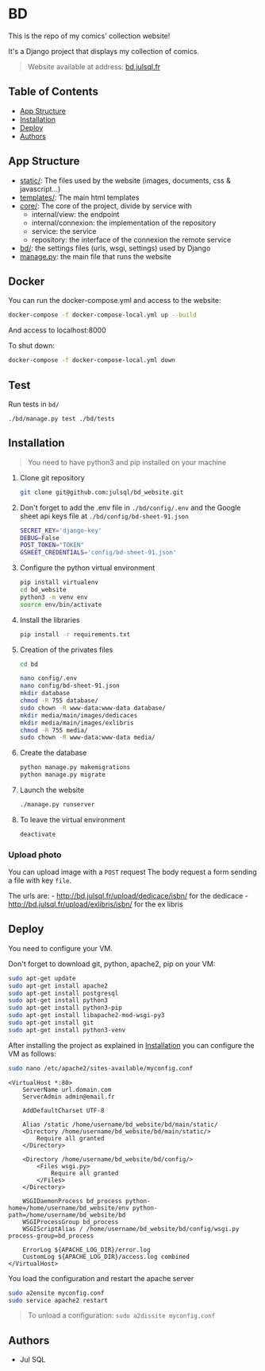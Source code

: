 # BD

This is the repo of my comics' collection website!

It's a Django project that displays my collection of comics.

> Website available at address: [bd.julsql.fr](http://bd.julsql.fr)

## Table of Contents

- [App Structure](#app-structure)
- [Installation](#installation)
- [Deploy](#deploy)
- [Authors](#authors)

## App Structure

- [static/](bd/main/static): The files used by the website (images, documents, css & javascript…)
- [templates/](bd/main/templates): The main html templates
- [core/](bd/main/core): The core of the project, divide by service with
    - internal/view: the endpoint
    - internal/connexion: the implementation of the repository
    - service: the service
    - repository: the interface of the connexion the remote service
- [bd/](bd/config): the settings files (urls, wsgi, settings) used by Django
- [manage.py](bd/manage.py): the main file that runs the website

## Docker

You can run the docker-compose.yml and access to the website:

```bash
docker-compose -f docker-compose-local.yml up --build 
```

And access to localhost:8000

To shut down:
```bash
docker-compose -f docker-compose-local.yml down
```

## Test

Run tests in `bd/`

`./bd/manage.py test ./bd/tests`

## Installation

> You need to have python3 and pip installed on your machine

1. Clone git repository

    ```bash
    git clone git@github.com:julsql/bd_website.git
    ```

2. Don't forget to add the .env file in `./bd/config/.env` and the Google sheet api keys file at `./bd/config/bd-sheet-91.json`

    ```bash
    SECRET_KEY='django-key'
    DEBUG=False
    POST_TOKEN="TOKEN"
    GSHEET_CREDENTIALS='config/bd-sheet-91.json'
    ```

3. Configure the python virtual environment

    ```bash
    pip install virtualenv
    cd bd_website
    python3 -m venv env
    source env/bin/activate
    ```
   
4. Install the libraries

    ```bash
    pip install -r requirements.txt
   ```

5. Creation of the privates files

    ```bash
    cd bd
    
    nano config/.env
    nano config/bd-sheet-91.json
    mkdir database
    chmod -R 755 database/
    sudo chown -R www-data:www-data database/
    mkdir media/main/images/dedicaces
    mkdir media/main/images/exlibris
    chmod -R 755 media/
    sudo chown -R www-data:www-data media/
    ```
   
6. Create the database

    ```bash
    python manage.py makemigrations
    python manage.py migrate
    ```

7. Launch the website

    ```bash
    ./manage.py runserver
    ```
   
8. To leave the virtual environment
    ```bash
    deactivate
    ```
   
### Upload photo

You can upload image with a `POST` request
The body request a form sending a file with key `file`.

   The urls are:
      - http://bd.julsql.fr/upload/dedicace/isbn/ for the dedicace
      - http://bd.julsql.fr/upload/exlibris/isbn/ for the ex libris

## Deploy

You need to configure your VM.

Don't forget to download git, python, apache2, pip on your VM:
    
```bash
sudo apt-get update
sudo apt-get install apache2
sudo apt-get install postgresql
sudo apt-get install python3
sudo apt-get install python3-pip
sudo apt-get install libapache2-mod-wsgi-py3
sudo apt-get install git
sudo apt-get install python3-venv
```

After installing the project as explained in [Installation](#installation)
you can configure the VM as follows:

```bash
sudo nano /etc/apache2/sites-available/myconfig.conf
```

```
<VirtualHost *:80>
    ServerName url.domain.com
    ServerAdmin admin@email.fr

    AddDefaultCharset UTF-8

    Alias /static /home/username/bd_website/bd/main/static/
    <Directory /home/username/bd_website/bd/main/static/>
        Require all granted
    </Directory>

    <Directory /home/username/bd_website/bd/config/>
        <Files wsgi.py>
            Require all granted
        </Files>
    </Directory>

    WSGIDaemonProcess bd_process python-home=/home/username/bd_website/env python-path=/home/username/bd_website/bd
    WSGIProcessGroup bd_process
    WSGIScriptAlias / /home/username/bd_website/bd/config/wsgi.py process-group=bd_process

    ErrorLog ${APACHE_LOG_DIR}/error.log
    CustomLog ${APACHE_LOG_DIR}/access.log combined
</VirtualHost>
```

You load the configuration and restart the apache server
```bash
sudo a2ensite myconfig.conf
sudo service apache2 restart
```

> To unload a configuration: `sudo a2dissite myconfig.conf`

## Authors

- Jul SQL
